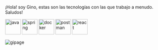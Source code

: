 ¡Hola! soy Gino, estas son las tecnologías con las que trabajo a menudo. Saludos! 
<div styles="display:flex;">
  <img src="https://skillicons.dev/icons?i=java" alt="java" width="50" height="50" title="Java"/>
  <img src="https://skillicons.dev/icons?i=spring" alt="spring" width="50" height="50" title="Spring"/>
  <img src="https://skillicons.dev/icons?i=docker" alt="docker" width="50" height="50" title="docker"/>
  <img src="https://skillicons.dev/icons?i=postman" alt="postman" width="50" height="50" title="Postman"/>
  <img src="https://skillicons.dev/icons?i=react" alt="react" width="50" height="50" title="react"/>  
</div>
<p><img align="left" src="https://github-readme-stats.vercel.app/api/top-langs?username=gipage&show_icons=true&locale=en&layout=compact&hide_border&theme=github_dark" alt="gipage" /></p>


